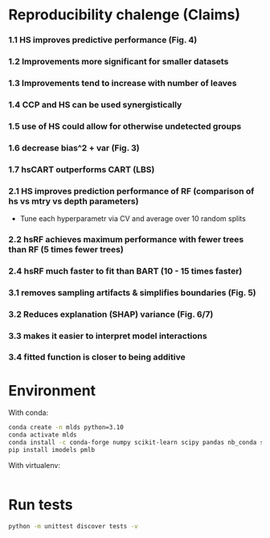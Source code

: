 # Reproducibility chalenge (Claims)

###  1.1 HS improves predictive performance (Fig. 4)

### 1.2 Improvements more significant for smaller datasets

### 1.3 Improvements tend to increase with number of leaves

### 1.4 CCP and HS can be used synergistically

### 1.5 use of HS could allow for otherwise undetected groups

### 1.6 decrease bias^2 + var (Fig. 3)

### 1.7 hsCART outperforms CART (LBS)

### 2.1 HS improves prediction performance of RF (comparison of hs vs mtry vs depth parameters)

* Tune each hyperparametr via CV and average over 10 random splits

### 2.2 hsRF achieves maximum performance with fewer trees than RF (5 times fewer trees)

### 2.4 hsRF much faster to fit than BART (10 - 15 times faster)

### 3.1 removes sampling artifacts & simplifies boundaries (Fig. 5)

### 3.2 Reduces explanation (SHAP) variance (Fig. 6/7)

### 3.3 makes it easier to interpret model interactions

### 3.4 fitted function is closer to being additive 

# Environment

With conda:
```bash
conda create -n mlds python=3.10
conda activate mlds
conda install -c conda-forge numpy scikit-learn scipy pandas nb_conda shap
pip install imodels pmlb
```

With virtualenv:
```bash
```

# Run tests
```bash
python -m unittest discover tests -v
```